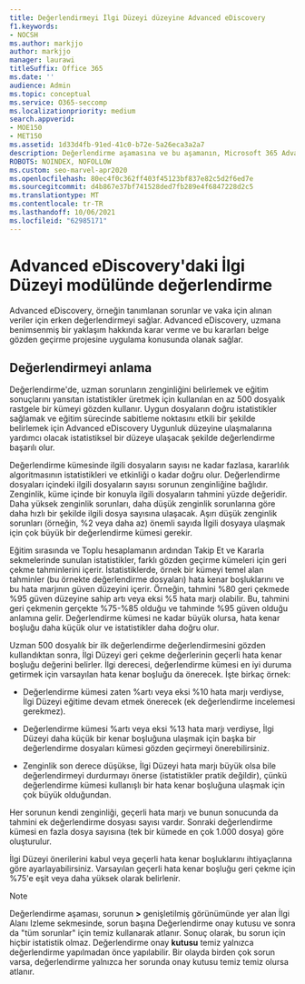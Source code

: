```yaml
---
title: Değerlendirmeyi İlgi Düzeyi düzeyine Advanced eDiscovery
f1.keywords:
- NOCSH
ms.author: markjjo
author: markjjo
manager: laurawi
titleSuffix: Office 365
ms.date: ''
audience: Admin
ms.topic: conceptual
ms.service: O365-seccomp
ms.localizationpriority: medium
search.appverid:
- MOE150
- MET150
ms.assetid: 1d33d4fb-91ed-41c0-b72e-5a26eca3a2a7
description: Değerlendirme aşamasına ve bu aşamanın, Microsoft 365 Advanced eDiscovery'te ilgi düzeyi eğitimi sırasında sorunların zenginliğini belirlemeyle ilgili rolüne Microsoft 365 Advanced eDiscovery.
ROBOTS: NOINDEX, NOFOLLOW
ms.custom: seo-marvel-apr2020
ms.openlocfilehash: 80ec4f0c362ff403f45123bf837e82c5d2f6ed7e
ms.sourcegitcommit: d4b867e37bf741528ded7fb289e4f6847228d2c5
ms.translationtype: MT
ms.contentlocale: tr-TR
ms.lasthandoff: 10/06/2021
ms.locfileid: "62985171"
---
```

# <a name="assessment-in-the-relevance-module-in-advanced-ediscovery"></a>Advanced eDiscovery'daki İlgi Düzeyi modülünde değerlendirme
  
Advanced eDiscovery, örneğin tanımlanan sorunlar ve vaka için alınan veriler için erken değerlendirmeyi sağlar. Advanced eDiscovery, uzmana benimsenmiş bir yaklaşım hakkında karar verme ve bu kararları belge gözden geçirme projesine uygulama konusunda olanak sağlar.
  
## <a name="understanding-assessment"></a>Değerlendirmeyi anlama

Değerlendirme'de, uzman sorunların zenginliğini belirlemek ve eğitim sonuçlarını yansıtan istatistikler üretmek için kullanılan en az 500 dosyalık rastgele bir kümeyi gözden kullanır. Uygun dosyaların doğru istatistikler sağlamak ve eğitim sürecinde sabitleme noktasını etkili bir şekilde belirlemek için Advanced eDiscovery Uygunluk düzeyine ulaşmalarına yardımcı olacak istatistiksel bir düzeye ulaşacak şekilde değerlendirme başarılı olur. 
  
Değerlendirme kümesinde ilgili dosyaların sayısı ne kadar fazlasa, kararlılık algoritmasının istatistikleri ve etkinliği o kadar doğru olur. Değerlendirme dosyaları içindeki ilgili dosyaların sayısı sorunun zenginliğine bağlıdır. Zenginlik, küme içinde bir konuyla ilgili dosyaların tahmini yüzde değeridir. Daha yüksek zenginlik sorunları, daha düşük zenginlik sorunlarına göre daha hızlı bir şekilde ilgili dosya sayısına ulaşacak. Aşırı düşük zenginlik sorunları (örneğin, %2 veya daha az) önemli sayıda İlgili dosyaya ulaşmak için çok büyük bir değerlendirme kümesi gerekir.
  
Eğitim sırasında ve Toplu hesaplamanın ardından Takip Et ve Kararla sekmelerinde sunulan istatistikler, farklı gözden geçirme kümeleri için geri çekme tahminlerini içerir. İstatistiklerde, örnek bir kümeyi temel alan tahminler (bu örnekte değerlendirme dosyaları) hata kenar boşluklarını ve bu hata marjının güven düzeyini içerir. Örneğin, tahmini %80 geri çekmede %95 güven düzeyine sahip artı veya eksi %5 hata marjı olabilir. Bu, tahmini geri çekmenin gerçekte %75-%85 olduğu ve tahminde %95 güven olduğu anlamına gelir. Değerlendirme kümesi ne kadar büyük olursa, hata kenar boşluğu daha küçük olur ve istatistikler daha doğru olur. 
  
Uzman 500 dosyalık bir ilk değerlendirme değerlendirmesini gözden kullandıktan sonra, İlgi Düzeyi geri çekme değerlerinin geçerli hata kenar boşluğu değerini belirler. İlgi derecesi, değerlendirme kümesi en iyi duruma getirmek için varsayılan hata kenar boşluğu da önerecek. İşte birkaç örnek:
  
- Değerlendirme kümesi zaten %artı veya eksi %10 hata marjı verdiyse, İlgi Düzeyi eğitime devam etmek önerecek (ek değerlendirme incelemesi gerekmez). 

- Değerlendirme kümesi %artı veya eksi %13 hata marjı verdiyse, İlgi Düzeyi daha küçük bir kenar boşluğuna ulaşmak için başka bir değerlendirme dosyaları kümesi gözden geçirmeyi önerebilirsiniz. 

- Zenginlik son derece düşükse, İlgi Düzeyi hata marjı büyük olsa bile değerlendirmeyi durdurmayı önerse (istatistikler pratik değildir), çünkü değerlendirme kümesi kullanışlı bir hata kenar boşluğuna ulaşmak için çok büyük olduğundan.

Her sorunun kendi zenginliği, geçerli hata marjı ve bunun sonucunda da tahmini ek değerlendirme dosyası sayısı vardır. Sonraki değerlendirme kümesi en fazla dosya sayısına (tek bir kümede en çok 1.000 dosya) göre oluşturulur.
  
İlgi Düzeyi önerilerini kabul veya geçerli hata kenar boşluklarını ihtiyaçlarına göre ayarlayabilirsiniz. Varsayılan geçerli hata kenar boşluğu geri çekme için %75'e eşit veya daha yüksek olarak belirlenir.
  
> [!NOTE]
> Değerlendirme aşaması, sorunun **\>** genişletilmiş görünümünde yer alan İlgi Alanı Izleme sekmesinde, sorun başına Değerlendirme onay kutusu ve sonra da "tüm sorunlar" için  temiz kullanarak atlanır. Sonuç olarak, bu sorun için hiçbir istatistik olmaz. Değerlendirme onay **kutusu** temiz yalnızca değerlendirme yapılmadan önce yapılabilir. Bir olayda birden çok sorun varsa, değerlendirme yalnızca her sorunda onay kutusu temiz temiz olursa atlanır.
